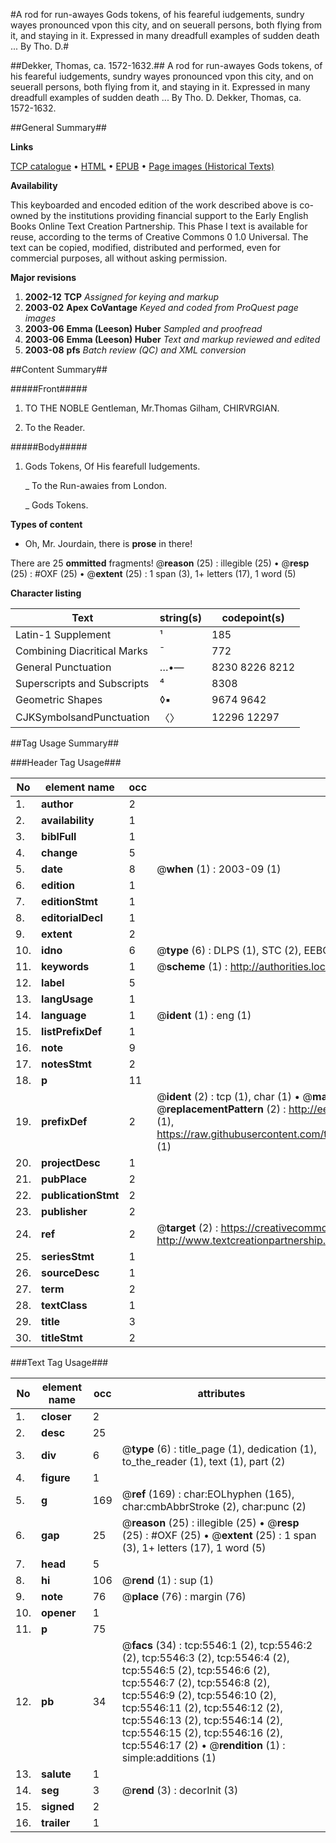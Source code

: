 #A rod for run-awayes Gods tokens, of his feareful iudgements, sundry wayes pronounced vpon this city, and on seuerall persons, both flying from it, and staying in it. Expressed in many dreadfull examples of sudden death ... By Tho. D.#

##Dekker, Thomas, ca. 1572-1632.##
A rod for run-awayes Gods tokens, of his feareful iudgements, sundry wayes pronounced vpon this city, and on seuerall persons, both flying from it, and staying in it. Expressed in many dreadfull examples of sudden death ... By Tho. D.
Dekker, Thomas, ca. 1572-1632.

##General Summary##

**Links**

[TCP catalogue](http://www.ota.ox.ac.uk/tcp/)  • 
[HTML](http://tei.it.ox.ac.uk/tcp/Texts-HTML/free/A20/A20080.html)  • 
[EPUB](http://tei.it.ox.ac.uk/tcp/Texts-EPUB/free/A20/A20080.epub) • 
[Page images (Historical Texts)](https://data.historicaltexts.jisc.ac.uk/view?pubId=eebo-99840991e&pageId=eebo-99840991e-5546-1)

**Availability**

This keyboarded and encoded edition of the
	       work described above is co-owned by the institutions
	       providing financial support to the Early English Books
	       Online Text Creation Partnership. This Phase I text is
	       available for reuse, according to the terms of Creative
	       Commons 0 1.0 Universal. The text can be copied,
	       modified, distributed and performed, even for
	       commercial purposes, all without asking permission.

**Major revisions**

1. __2002-12__ __TCP__ *Assigned for keying and markup*
1. __2003-02__ __Apex CoVantage__ *Keyed and coded from ProQuest page images*
1. __2003-06__ __Emma (Leeson) Huber__ *Sampled and proofread*
1. __2003-06__ __Emma (Leeson) Huber__ *Text and markup reviewed and edited*
1. __2003-08__ __pfs__ *Batch review (QC) and XML conversion*

##Content Summary##

#####Front#####

1. TO THE NOBLE Gentleman, Mr.Thomas Gilham, CHIRVRGIAN.

1. To the Reader.

#####Body#####

1. Gods Tokens, Of His fearefull Iudgements.

    _ To the Run-awaies from London.

    _ Gods Tokens.

**Types of content**

  * Oh, Mr. Jourdain, there is **prose** in there!

There are 25 **ommitted** fragments! 
 @__reason__ (25) : illegible (25)  •  @__resp__ (25) : #OXF (25)  •  @__extent__ (25) : 1 span (3), 1+ letters (17), 1 word (5)

**Character listing**


|Text|string(s)|codepoint(s)|
|---|---|---|
|Latin-1 Supplement|¹|185|
|Combining             Diacritical Marks|̄|772|
|General Punctuation|…•—|8230 8226 8212|
|Superscripts             and Subscripts|⁴|8308|
|Geometric Shapes|◊▪|9674 9642|
|CJKSymbolsandPunctuation|〈〉|12296 12297|

##Tag Usage Summary##

###Header Tag Usage###

|No|element name|occ|attributes|
|---|---|---|---|
|1.|__author__|2||
|2.|__availability__|1||
|3.|__biblFull__|1||
|4.|__change__|5||
|5.|__date__|8| @__when__ (1) : 2003-09 (1)|
|6.|__edition__|1||
|7.|__editionStmt__|1||
|8.|__editorialDecl__|1||
|9.|__extent__|2||
|10.|__idno__|6| @__type__ (6) : DLPS (1), STC (2), EEBO-CITATION (1), PROQUEST (1), VID (1)|
|11.|__keywords__|1| @__scheme__ (1) : http://authorities.loc.gov/ (1)|
|12.|__label__|5||
|13.|__langUsage__|1||
|14.|__language__|1| @__ident__ (1) : eng (1)|
|15.|__listPrefixDef__|1||
|16.|__note__|9||
|17.|__notesStmt__|2||
|18.|__p__|11||
|19.|__prefixDef__|2| @__ident__ (2) : tcp (1), char (1)  •  @__matchPattern__ (2) : ([0-9\-]+):([0-9IVX]+) (1), (.+) (1)  •  @__replacementPattern__ (2) : http://eebo.chadwyck.com/downloadtiff?vid=$1&page=$2 (1), https://raw.githubusercontent.com/textcreationpartnership/Texts/master/tcpchars.xml#$1 (1)|
|20.|__projectDesc__|1||
|21.|__pubPlace__|2||
|22.|__publicationStmt__|2||
|23.|__publisher__|2||
|24.|__ref__|2| @__target__ (2) : https://creativecommons.org/publicdomain/zero/1.0/ (1), http://www.textcreationpartnership.org/docs/. (1)|
|25.|__seriesStmt__|1||
|26.|__sourceDesc__|1||
|27.|__term__|2||
|28.|__textClass__|1||
|29.|__title__|3||
|30.|__titleStmt__|2||


###Text Tag Usage###

|No|element name|occ|attributes|
|---|---|---|---|
|1.|__closer__|2||
|2.|__desc__|25||
|3.|__div__|6| @__type__ (6) : title_page (1), dedication (1), to_the_reader (1), text (1), part (2)|
|4.|__figure__|1||
|5.|__g__|169| @__ref__ (169) : char:EOLhyphen (165), char:cmbAbbrStroke (2), char:punc (2)|
|6.|__gap__|25| @__reason__ (25) : illegible (25)  •  @__resp__ (25) : #OXF (25)  •  @__extent__ (25) : 1 span (3), 1+ letters (17), 1 word (5)|
|7.|__head__|5||
|8.|__hi__|106| @__rend__ (1) : sup (1)|
|9.|__note__|76| @__place__ (76) : margin (76)|
|10.|__opener__|1||
|11.|__p__|75||
|12.|__pb__|34| @__facs__ (34) : tcp:5546:1 (2), tcp:5546:2 (2), tcp:5546:3 (2), tcp:5546:4 (2), tcp:5546:5 (2), tcp:5546:6 (2), tcp:5546:7 (2), tcp:5546:8 (2), tcp:5546:9 (2), tcp:5546:10 (2), tcp:5546:11 (2), tcp:5546:12 (2), tcp:5546:13 (2), tcp:5546:14 (2), tcp:5546:15 (2), tcp:5546:16 (2), tcp:5546:17 (2)  •  @__rendition__ (1) : simple:additions (1)|
|13.|__salute__|1||
|14.|__seg__|3| @__rend__ (3) : decorInit (3)|
|15.|__signed__|2||
|16.|__trailer__|1||
